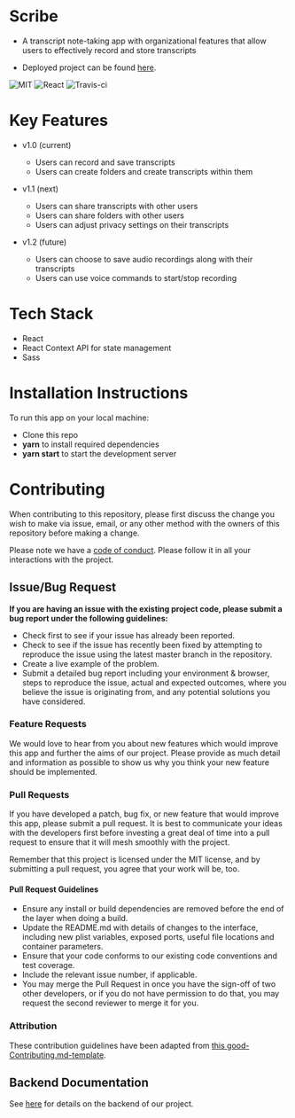 # Scribe

- A transcript note-taking app with organizational features that allow users to effectively record and store transcripts

- Deployed project can be found [here](https://scribe-notes.netlify.com/).

![MIT](https://img.shields.io/packagist/l/doctrine/orm.svg)
![React](https://img.shields.io/badge/react-v16.12.0-blue)
![Travis-ci](https://travis-ci.com/scribe-notes/scribe-fe.svg?branch=master)

# Key Features

- v1.0 (current)
	- Users can record and save transcripts
	- Users can create folders and create transcripts within them
      
- v1.1 (next)
	- Users can share transcripts with other users
	- Users can share folders with other users
	- Users can adjust privacy settings on their transcripts
	
- v1.2 (future)
	- Users can choose to save audio recordings along with their transcripts
	- Users can use voice commands to start/stop recording

# Tech Stack

* React
* React Context API for state management
* Sass

# Installation Instructions

To run this app on your local machine:

* Clone this repo
* **yarn** to install required dependencies
* **yarn start** to start the development server

# Contributing

When contributing to this repository, please first discuss the change you wish to make via issue, email, or any other method with the owners of this repository before making a change.

Please note we have a [code of conduct](./CODE_OF_CONDUCT.md). Please follow it in all your interactions with the project.

## Issue/Bug Request
   
 **If you are having an issue with the existing project code, please submit a bug report under the following guidelines:**
 - Check first to see if your issue has already been reported.
 - Check to see if the issue has recently been fixed by attempting to reproduce the issue using the latest master branch in the repository.
 - Create a live example of the problem.
 - Submit a detailed bug report including your environment & browser, steps to reproduce the issue, actual and expected outcomes,  where you believe the issue is originating from, and any potential solutions you have considered.

### Feature Requests

We would love to hear from you about new features which would improve this app and further the aims of our project. Please provide as much detail and information as possible to show us why you think your new feature should be implemented.

### Pull Requests

If you have developed a patch, bug fix, or new feature that would improve this app, please submit a pull request. It is best to communicate your ideas with the developers first before investing a great deal of time into a pull request to ensure that it will mesh smoothly with the project.

Remember that this project is licensed under the MIT license, and by submitting a pull request, you agree that your work will be, too.

#### Pull Request Guidelines

- Ensure any install or build dependencies are removed before the end of the layer when doing a build.
- Update the README.md with details of changes to the interface, including new plist variables, exposed ports, useful file locations and container parameters.
- Ensure that your code conforms to our existing code conventions and test coverage.
- Include the relevant issue number, if applicable.
- You may merge the Pull Request in once you have the sign-off of two other developers, or if you do not have permission to do that, you may request the second reviewer to merge it for you.

### Attribution

These contribution guidelines have been adapted from [this good-Contributing.md-template](https://gist.github.com/PurpleBooth/b24679402957c63ec426).

## Backend Documentation

See [here](https://github.com/Breath-Taken/Breath-Taken-BE) for details on the backend of our project.
